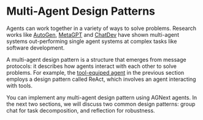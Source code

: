 # Multi-Agent Design Patterns

Agents can work together in a variety of ways to solve problems.
Research works like [AutoGen](https://aka.ms/autogen-paper),
[MetaGPT](https://arxiv.org/abs/2308.00352)
and [ChatDev](https://arxiv.org/abs/2307.07924) have shown
multi-agent systems out-performing single agent systems at complex tasks
like software development.

A multi-agent design pattern is a structure that emerges from message protocols:
it describes how agents interact with each other to solve problems.
For example, the [tool-equiped agent](./tools.ipynb#tool-equipped-agent) in
the previous section employs a design pattern called ReAct,
which involves an agent interacting with tools.

You can implement any multi-agent design pattern using AGNext agents.
In the next two sections, we will discuss two common design patterns:
group chat for task decomposition, and reflection for robustness.